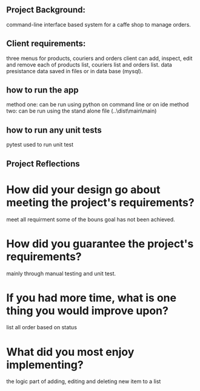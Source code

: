 ## Project Background:
command-line interface based system for a caffe shop to manage orders.

## Client requirements:
three menus for products, couriers and orders
client can add, inspect, edit and remove each of products list, couriers list and orders list.
data presistance data saved in files or in data base (mysql). 

## how to run the app
method one: can be run using python on command line or on ide
method two: can be run using the stand alone file (..\dist\main\main)

## how to run any unit tests
pytest used to run unit test

## Project Reflections
# How did your design go about meeting the project's requirements?
meet all requirment
some of the bouns goal has not been achieved. 

# How did you guarantee the project's requirements?
mainly through manual testing and unit test.

# If you had more time, what is one thing you would improve upon?
list all order based on status

# What did you most enjoy implementing?
the logic part of adding, editing and deleting new item to a list
